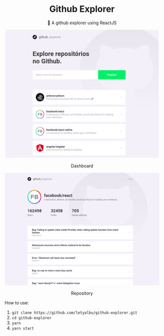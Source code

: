 <h1 align="center">Github Explorer</h1>
<p align="center">🚀 A github explorer using ReactJS</p>

<div align="center">
  <img src="/img_readme/Dashboard.png" alt="Dashboard" width=500/>
  <p>Dashboard</p>
  <img src="/img_readme/Repository.png" alt="Repository" width=600/>
  <p>Repository</p>
</div>

How to use:
1. `git clone https://github.com/letyalbu/github-explorer.git`
2. `cd github-explorer`
3. `yarn`
4. `yarn start`
